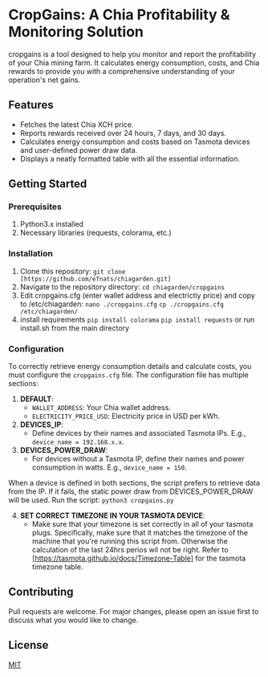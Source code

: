 # CropGains: A Chia Profitability & Monitoring Solution

cropgains is a tool designed to help you monitor and report the profitability of your Chia mining farm. It calculates energy consumption, costs, and Chia rewards to provide you with a comprehensive understanding of your operation's net gains.

## Features
- Fetches the latest Chia XCH price.
- Reports rewards received over 24 hours, 7 days, and 30 days.
- Calculates energy consumption and costs based on Tasmota devices and user-defined power draw data.
- Displays a neatly formatted table with all the essential information.

## Getting Started

### Prerequisites
1. Python3.x installed
2. Necessary libraries (requests, colorama, etc.)

### Installation
1. Clone this repository:
   ```git clone [https://github.com/efnats/chiagarden.git]```
2. Navigate to the repository directory:
   ```cd chiagarden/cropgains```
3. Edit cropgains.cfg (enter wallet address and electrictiy price) and copy to /etc/chiagarden:
   ```nano ./cropgains.cfg```
   ```cp ./cropgains.cfg /etc/chiagarden/```
4. install requirements
   ```pip install colorama```
   ```pip install requests```
or
run install.sh from the main directory

### Configuration
To correctly retrieve energy consumption details and calculate costs, you must configure the `cropgains.cfg` file. The configuration file has multiple sections:

1. **DEFAULT**:
    - `WALLET_ADDRESS`: Your Chia wallet address.
    - `ELECTRICITY_PRICE_USD`: Electricity price in USD per kWh.
2. **DEVICES_IP**: 
    - Define devices by their names and associated Tasmota IPs. E.g., `device_name = 192.168.x.x`.
3. **DEVICES_POWER_DRAW**: 
    - For devices without a Tasmota IP, define their names and power consumption in watts. E.g., `device_name = 150`.

When a device is defined in both sections, the script prefers to retrieve data from the IP. If it fails, the static power draw from DEVICES_POWER_DRAW will be used. Run the script:
```python3 cropgains.py```

4. **SET CORRECT TIMEZONE IN YOUR TASMOTA DEVICE**:
    - Make sure that your timezone is set correctly in all of your tasmota plugs. Specifically, make sure that it matches the timezone of the machine that you're running this script from. Otherwise the calculation of the last 24hrs perios wil not be right. Refer to [https://tasmota.github.io/docs/Timezone-Table] for the tasmota timezone table.

## Contributing
Pull requests are welcome. For major changes, please open an issue first to discuss what you would like to change.

## License
[MIT](https://choosealicense.com/licenses/mit/)
